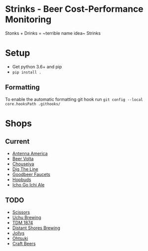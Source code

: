 Strinks - Beer Cost-Performance Monitoring
==========================================

Stonks + Drinks = ~terrible name idea~ Strinks

# Setup


* Get python 3.6+ and pip
* `pip install .`

## Formatting

To enable the automatic formatting git hook run `git config --local core.hooksPath .githooks/`


# Shops

## Current

- [Antenna America](https://www.antenna-america.com/search/)
- [Beer Volta](http://beervolta.com/)
- [Chouseiya](https://www.chouseiya-beer.com/)
- [Dig The Line](https://dig-the-line-store.com/)
- [Goodbeer Faucets](https://gbfbottleshoppe.com/)
- [Hopbuds](https://hopbudsnagoya.com/collections/craft-beers)
- [Icho Go Ichi Ale](https://151l.shop/)

## TODO

- [Scissors](https://craftbeers.thebase.in/)
- [Uchu Brewing](https://uchubrew.shop-pro.jp/)
- [TDM 1874](https://search.rakuten.co.jp/search/mall/tdm1874/)
- [Distant Shores Brewing](https://en.dsbtokyo.shop/shop)
- [Jollys](https://www.ubereats.com/jp/tokyo/food-delivery/jollys/0Rr8RBPfTMyb7x89DH8mkQ?ps=1)
- [Ohtsuki](http://www.ohtsuki-saketen.com/catalog/englishindex.html)
- [Craft Beers](https://www.craftbeers.jp/)
